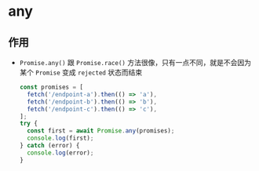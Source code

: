 # any

## 作用

  - `Promise.any()` 跟 `Promise.race()` 方法很像，只有一点不同，就是不会因为某个 `Promise` 变成 `rejected` 状态而结束

    ```js
    const promises = [
      fetch('/endpoint-a').then(() => 'a'),
      fetch('/endpoint-b').then(() => 'b'),
      fetch('/endpoint-c').then(() => 'c'),
    ];
    try {
      const first = await Promise.any(promises);
      console.log(first);
    } catch (error) {
      console.log(error);
    }
    ```
